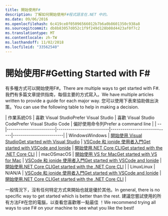 ```yaml
---
title: 開始使用F#
description: 了解如何開始使用F#程式語言在.NET 中的。
ms.date: 09/06/2016
ms.openlocfilehash: 6c419ce8f05096566012b7b6a0b8601350c938a8
ms.sourcegitcommit: db8b83057d052c1f9f249d128b08d4423af0f7c2
ms.translationtype: MT
ms.contentlocale: zh-TW
ms.lasthandoff: 11/02/2018
ms.locfileid: "33562540"
---
```

# <a name="getting-started-with-f"></a><span data-ttu-id="c877d-103">開始使用F#</span><span class="sxs-lookup"><span data-stu-id="c877d-103">Getting Started with F#</span></span> #

<span data-ttu-id="c877d-104">有多種方式可以開始使用F#。</span><span class="sxs-lookup"><span data-stu-id="c877d-104">There are multiple ways to get started with F#.</span></span>  <span data-ttu-id="c877d-105">我們有多篇文章提供指南，每個主要的方式寫入。</span><span class="sxs-lookup"><span data-stu-id="c877d-105">We have multiple articles written to provide a guide for each major way.</span></span>  <span data-ttu-id="c877d-106">您可以使用下表來協助做出決策。</span><span class="sxs-lookup"><span data-stu-id="c877d-106">You can use the following table to help in making a decision.</span></span>

| <span data-ttu-id="c877d-107">作業系統</span><span class="sxs-lookup"><span data-stu-id="c877d-107">OS</span></span> | <span data-ttu-id="c877d-108">喜歡 Visual Studio</span><span class="sxs-lookup"><span data-stu-id="c877d-108">Prefer Visual Studio</span></span> | <span data-ttu-id="c877d-109">喜歡 Visual Studio Code</span><span class="sxs-lookup"><span data-stu-id="c877d-109">Prefer Visual Studio Code</span></span> | <span data-ttu-id="c877d-110">偏好使用命令列</span><span class="sxs-lookup"><span data-stu-id="c877d-110">Prefer a command line</span></span> |
| -- |------------------------|--------------------------|-----------------------------|-------------------------|
| <span data-ttu-id="c877d-111">Windows</span><span class="sxs-lookup"><span data-stu-id="c877d-111">Windows</span></span> | [<span data-ttu-id="c877d-112">開始使用 Visual Studio</span><span class="sxs-lookup"><span data-stu-id="c877d-112">Get started with Visual Studio</span></span>](get-started-visual-studio.md) | [<span data-ttu-id="c877d-113">VSCode 和 ionide 使用者入門</span><span class="sxs-lookup"><span data-stu-id="c877d-113">Get started with VSCode and Ionide</span></span>](get-started-vscode.md) | [<span data-ttu-id="c877d-114">開始使用.NET Core CLI</span><span class="sxs-lookup"><span data-stu-id="c877d-114">Get started with the .NET Core CLI</span></span>](get-started-command-line.md) |
| <span data-ttu-id="c877d-115">macOS</span><span class="sxs-lookup"><span data-stu-id="c877d-115">macOS</span></span> | [<span data-ttu-id="c877d-116">開始使用 VS for Mac</span><span class="sxs-lookup"><span data-stu-id="c877d-116">Get started with VS for Mac</span></span>](get-started-with-visual-studio-for-mac.md) | [<span data-ttu-id="c877d-117">VSCode 和 ionide 使用者入門</span><span class="sxs-lookup"><span data-stu-id="c877d-117">Get started with VSCode and Ionide</span></span>](get-started-vscode.md) | [<span data-ttu-id="c877d-118">開始使用.NET Core CLI</span><span class="sxs-lookup"><span data-stu-id="c877d-118">Get started with the .NET Core CLI</span></span>](get-started-command-line.md) |
| <span data-ttu-id="c877d-119">Linux</span><span class="sxs-lookup"><span data-stu-id="c877d-119">Linux</span></span> | <span data-ttu-id="c877d-120">N/A</span><span class="sxs-lookup"><span data-stu-id="c877d-120">N/A</span></span> | [<span data-ttu-id="c877d-121">VSCode 和 ionide 使用者入門</span><span class="sxs-lookup"><span data-stu-id="c877d-121">Get started with VSCode and Ionide</span></span>](get-started-vscode.md) | [<span data-ttu-id="c877d-122">開始使用.NET Core CLI</span><span class="sxs-lookup"><span data-stu-id="c877d-122">Get started with the .NET Core CLI</span></span>](get-started-command-line.md) |

<span data-ttu-id="c877d-123">一般情況下，沒有任何特定方式來開始也就是優於其他。</span><span class="sxs-lookup"><span data-stu-id="c877d-123">In general, there is no specific way to get started which is better than the rest.</span></span>  <span data-ttu-id="c877d-124">建議您嘗試使用的所有方法F#在您的電腦，以查看您喜歡哪一點最佳 ！</span><span class="sxs-lookup"><span data-stu-id="c877d-124">We recommend trying all ways to use F# on your machine to see what you like the best!</span></span>
